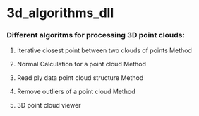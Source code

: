 ﻿# 3d_algorithms_dll

### Different algoritms for processing 3D point clouds:

1. Iterative closest point between two clouds of points Method

2. Normal Calculation for a point cloud Method

3. Read ply data point cloud structure Method

4. Remove outliers of a point cloud Method

5. 3D point cloud viewer 
